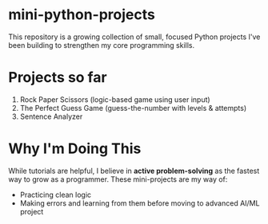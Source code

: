 # mini-python-projects

This repository is a growing collection of small, focused Python projects I've been building to strengthen my core programming skills.

# Projects so far

1. Rock Paper Scissors (logic-based game using user input)
2. The Perfect Guess Game (guess-the-number with levels & attempts)
3. Sentence Analyzer

# Why I'm Doing This
While tutorials are helpful, I believe in **active problem-solving** as the fastest way to grow as a programmer. These mini-projects are my way of:
- Practicing clean logic 
- Making errors and learning from them before moving to advanced AI/ML project

